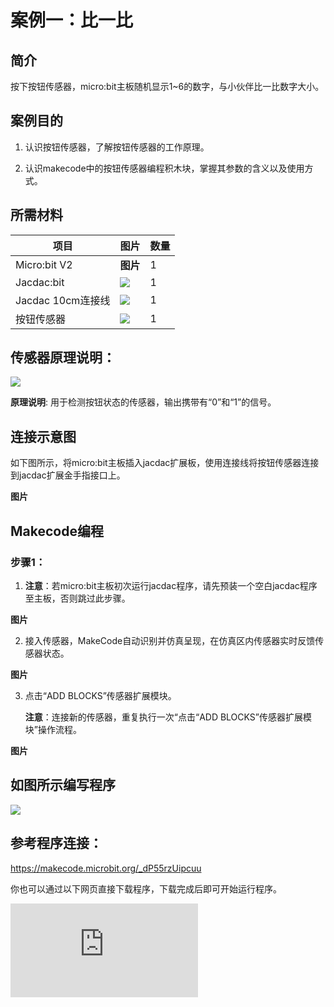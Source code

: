 # 案例一：比一比

## 简介
按下按钮传感器，micro:bit主板随机显示1~6的数字，与小伙伴比一比数字大小。

## 案例目的
1. 认识按钮传感器，了解按钮传感器的工作原理。

2. 认识makecode中的按钮传感器编程积木块，掌握其参数的含义以及使用方式。

## 所需材料
|项目|图片|数量|
|--|--|--|
|Micro:bit V2|**图片**|1|
|Jacdac:bit|![](https://wiki-media-ef.oss-cn-hongkong.aliyuncs.com/docs/microbit/getting-started/microbit-jacdac-smartexploration-kit/images/sensor/jacdac%20bit.png)|1|
|Jacdac 10cm连接线|![](https://wiki-media-ef.oss-cn-hongkong.aliyuncs.com/docs/microbit/getting-started/microbit-jacdac-smartexploration-kit/images/sensor/jacdac-smart-exploration-kit-10cm-cable.png)|1|
|按钮传感器|![](https://wiki-media-ef.oss-cn-hongkong.aliyuncs.com/docs/microbit/getting-started/microbit-jacdac-smartexploration-kit/images/sensor/jacdac%20Button%20sensor.png)|1|

## 传感器原理说明：
![](https://wiki-media-ef.oss-cn-hongkong.aliyuncs.com/docs/microbit/getting-started/microbit-jacdac-smartexploration-kit/images/sensor/jacdac%20Button%20sensor.png)

**原理说明**: 用于检测按钮状态的传感器，输出携带有“0”和“1”的信号。

## 连接示意图
如下图所示，将micro:bit主板插入jacdac扩展板，使用连接线将按钮传感器连接到jacdac扩展金手指接口上。

**图片**

## Makecode编程
### 步骤1：
1. **注意**：若micro:bit主板初次运行jacdac程序，请先预装一个空白jacdac程序至主板，否则跳过此步骤。

**图片**

2. 接入传感器，MakeCode自动识别并仿真呈现，在仿真区内传感器实时反馈传感器状态。

**图片**

3. 点击“ADD BLOCKS”传感器扩展模块。
   
   **注意**：连接新的传感器，重复执行一次“点击“ADD BLOCKS”传感器扩展模块”操作流程。

**图片**

## 如图所示编写程序
![](https://wiki-media-ef.oss-cn-hongkong.aliyuncs.com/docs/microbit/getting-started/microbit-jacdac-smartexploration-kit/images/program/jacdac-smart-exploration-kit-case-0111.png)

## 参考程序连接：
https://makecode.microbit.org/_dP55rzUipcuu

你也可以通过以下网页直接下载程序，下载完成后即可开始运行程序。

<div
    style={{
        position: 'relative',
        paddingBottom: '60%',
        overflow: 'hidden',
    }}
>
    <iframe
        src="https://makecode.microbit.org/_dP55rzUipcuu"
        frameborder="0"
        sandbox="allow-popups allow-forms allow-scripts allow-same-origin"
        style={{
            position: 'absolute',
            width: '100%',
            height: '100%',
        }}
    />
</div>

---

## 案例演示

**图片**
